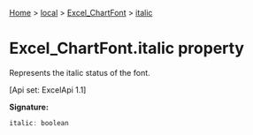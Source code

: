 [Home](./index) &gt; [local](local.md) &gt; [Excel\_ChartFont](local.excel_chartfont.md) &gt; [italic](local.excel_chartfont.italic.md)

# Excel\_ChartFont.italic property

Represents the italic status of the font. 

 \[Api set: ExcelApi 1.1\]

**Signature:**
```javascript
italic: boolean
```
